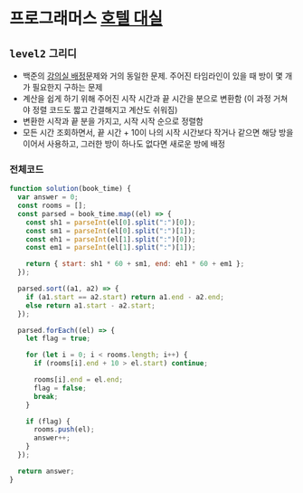 # 프로그래머스 [호텔 대실](https://school.programmers.co.kr/learn/courses/30/lessons/155651)
`level2` `그리디`
---
- 백준의 [강의실 배정](https://www.acmicpc.net/problem/11000)문제와 거의 동일한 문제. 주어진 타임라인이 있을 때 방이 몇 개가 필요한지 구하는 문제
- 계산을 쉽게 하기 위해 주어진 시작 시간과 끝 시간을 분으로 변환함 (이 과정 거쳐야 정렬 코드도 짧고 간결해지고 계산도 쉬워짐)
- 변환한 시작과 끝 분을 가지고, 시작 시작 순으로 정렬함
- 모든 시간 조회하면서, 끝 시간 + 10이 나의 시작 시간보다 작거나 같으면 해당 방을 이어서 사용하고, 그러한 방이 하나도 없다면 새로운 방에 배정

### 전체코드
```jsx
function solution(book_time) {
  var answer = 0;
  const rooms = [];
  const parsed = book_time.map((el) => {
    const sh1 = parseInt(el[0].split(":")[0]);
    const sm1 = parseInt(el[0].split(":")[1]);
    const eh1 = parseInt(el[1].split(":")[0]);
    const em1 = parseInt(el[1].split(":")[1]);

    return { start: sh1 * 60 + sm1, end: eh1 * 60 + em1 };
  });

  parsed.sort((a1, a2) => {
    if (a1.start == a2.start) return a1.end - a2.end;
    else return a1.start - a2.start;
  });

  parsed.forEach((el) => {
    let flag = true;

    for (let i = 0; i < rooms.length; i++) {
      if (rooms[i].end + 10 > el.start) continue;

      rooms[i].end = el.end;
      flag = false;
      break;
    }

    if (flag) {
      rooms.push(el);
      answer++;
    }
  });

  return answer;
}
```
